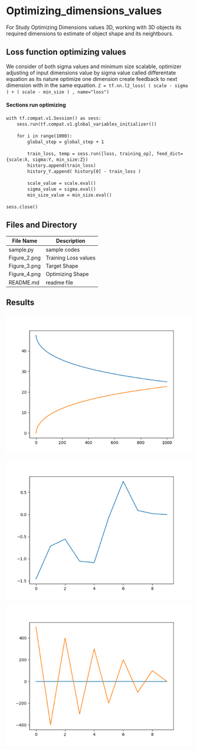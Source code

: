 # Optimizing_dimensions_values
For Study Optimizing Dimensions values 3D, working with 3D objects its required dimensions to estimate of object shape and its neightbours. 

## Loss function optimizing values ##

We consider of both sigma values and minimum size scalable, optimizer adjusting of input dimensions value by sigma value called differentate equation as its nature optimize one dimension create feedback to next dimension with in the same equation. ``` Z = tf.nn.l2_loss( ( scale - sigma ) + ( scale - min_size ) , name="loss") ```

#### Sections run optimizing #### 

```
with tf.compat.v1.Session() as sess:
    sess.run(tf.compat.v1.global_variables_initializer())
	
    for i in range(1000):
        global_step = global_step + 1

        train_loss, temp = sess.run([loss, training_op], feed_dict={scale:X, sigma:Y, min_size:Z})
        history.append(train_loss)
        history_Y.append( history[0] - train_loss )
		
        scale_value = scale.eval()
        sigma_value = sigma.eval()
        min_size_value = min_size.eval()

sess.close()
```

## Files and Directory ##

| File Name | Description |
--- | --- |
| sample.py | sample codes|
| Figure_2.png | Training Loss values |
| Figure_3.png | Target Shape |
| Figure_4.png | Optimizing Shape |
| README.md | readme file |


## Results ##

![Loss values](https://github.com/jkaewprateep/Optimizing_dimensions_values/blob/main/Figure_2.png "Loss values")

![Shape](https://github.com/jkaewprateep/Optimizing_dimensions_values/blob/main/Figure_3.png "Shape")

![Optimizing Shape](https://github.com/jkaewprateep/Optimizing_dimensions_values/blob/main/Figure_4.png "Optimizing Shape")
